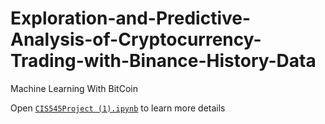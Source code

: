 # Exploration-and-Predictive-Analysis-of-Cryptocurrency-Trading-with-Binance-History-Data
Machine Learning With BitCoin

Open [`CIS545Project (1).ipynb`](https://github.com/ShiweiGe1999/Exploration-and-Predictive-Analysis-of-Cryptocurrency-Trading-with-Binance-History-Data/blob/master/CIS545Project%20(1).ipynb) to learn more details
